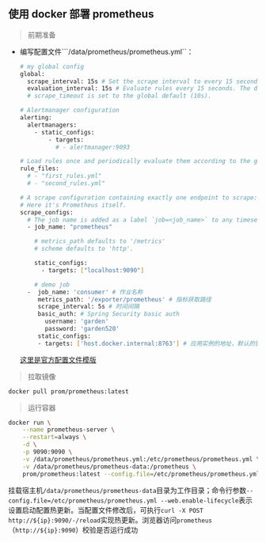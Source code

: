 ## 使用 docker 部署 prometheus

> 前期准备

* 编写配置文件```/data/prometheus/prometheus.yml``：
  
  ```bash
  # my global config
  global:
    scrape_interval: 15s # Set the scrape interval to every 15 seconds. Default is every 1 minute.
    evaluation_interval: 15s # Evaluate rules every 15 seconds. The default is every 1 minute.
    # scrape_timeout is set to the global default (10s).

  # Alertmanager configuration
  alerting:
    alertmanagers:
      - static_configs:
          - targets:
            # - alertmanager:9093

  # Load rules once and periodically evaluate them according to the global 'evaluation_interval'.
  rule_files:
    # - "first_rules.yml"
    # - "second_rules.yml"

  # A scrape configuration containing exactly one endpoint to scrape:
  # Here it's Prometheus itself.
  scrape_configs:
    # The job name is added as a label `job=<job_name>` to any timeseries scraped from this config.
    - job_name: "prometheus"

      # metrics_path defaults to '/metrics'
      # scheme defaults to 'http'.

      static_configs:
        - targets: ["localhost:9090"]

      # demo job
    -  job_name: 'consumer' # 作业名称
       metrics_path: '/exporter/prometheus' # 指标获取路径
       scrape_interval: 5s # 时间间隔
       basic_auth: # Spring Security basic auth 
         username: 'garden'
         password: 'garden520'
       static_configs:
       - targets: ['host.docker.internal:8763'] # 应用实例的地址，默认的协议是http，docker容器访问宿主机使用host.docker.internal域名
  ```

  [这里是官方配置文件模版](https://gitee.com/FSDGarden/learn-note/blob/master/prometheus/prometheus-latest.yml)

> 拉取镜像

  ```bash
  docker pull prom/prometheus:latest
  ```

> 运行容器

  ```bash
  docker run \
      --name prometheus-server \
      --restart=always \
      -d \
      -p 9090:9090 \
      -v /data/prometheus/prometheus.yml:/etc/prometheus/prometheus.yml \
      -v /data/prometheus/prometheus-data:/prometheus \
      prom/prometheus:latest --config.file=/etc/prometheus/prometheus.yml --web.enable-lifecycle
  ```
  
  挂载宿主机```/data/prometheus/prometheus-data```目录为工作目录；命令行参数```--config.file=/etc/prometheus/prometheus.yml --web.enable-lifecycle```表示设置启动配置热更新。当配置文件修改后，可执行```curl -X POST http://${ip}:9090/-/reload```实现热更新。浏览器访问```prometheus```（```http://${ip}:9090```）校验是否运行成功
